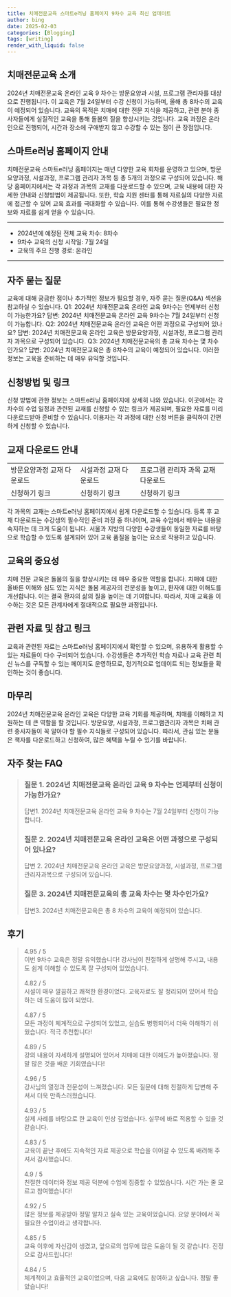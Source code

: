 ```yaml
---
title: 치매전문교육 스마트e러닝 홈페이지 9차수 교육 최신 업데이트
author: bing
date: 2025-02-03
categories: [Blogging]
tags: [writing]
render_with_liquid: false
---
```



<h2 id='치매전문교육 소개'>치매전문교육 소개</h2>

<p>2024년 치매전문교육 온라인 교육 9 차수는 방문요양과 시설, 프로그램 관리자를 대상으로 진행됩니다. 이 교육은 7월 24일부터 수강 신청이 가능하며, 올해 총 8차수의 교육이 예정되어 있습니다. 교육의 목적은 치매에 대한 전문 지식을 제공하고, 관련 분야 종사자들에게 실질적인 교육을 통해 돌봄의 질을 향상시키는 것입니다. 교육 과정은 온라인으로 진행되어, 시간과 장소에 구애받지 않고 수강할 수 있는 점이 큰 장점입니다.</p>

<h2 id='스마트e러닝 홈페이지 안내'>스마트e러닝 홈페이지 안내</h2>

<p>치매전문교육 스마트e러닝 홈페이지는 매년 다양한 교육 회차를 운영하고 있으며, 방문요양과정, 시설과정, 프로그램 관리자 과목 등 총 5개의 과정으로 구성되어 있습니다. 해당 홈페이지에서는 각 과정과 과목의 교재를 다운로드할 수 있으며, 교육 내용에 대한 자세한 안내와 신청방법이 제공됩니다. 또한, 학습 지원 센터를 통해 자료실의 다양한 자료에 접근할 수 있어 교육 효과를 극대화할 수 있습니다. 이를 통해 수강생들은 필요한 정보와 자료를 쉽게 얻을 수 있습니다.</p>

<hr />

<ul>
    <li>2024년에 예정된 전체 교육 차수: 8차수</li>
    <li>9차수 교육의 신청 시작일: 7월 24일</li>
    <li>교육의 주요 진행 경로: 온라인</li>
</ul>

<hr />

<h2 id='자주 묻는 질문'>자주 묻는 질문</h2>

<p>교육에 대해 궁금한 점이나 추가적인 정보가 필요할 경우, 자주 묻는 질문(Q&A) 섹션을 참고하실 수 있습니다. Q1: 2024년 치매전문교육 온라인 교육 9차수는 언제부터 신청이 가능한가요? 답변: 2024년 치매전문교육 온라인 교육 9차수는 7월 24일부터 신청이 가능합니다. Q2: 2024년 치매전문교육 온라인 교육은 어떤 과정으로 구성되어 있나요? 답변: 2024년 치매전문교육 온라인 교육은 방문요양과정, 시설과정, 프로그램 관리자 과목으로 구성되어 있습니다. Q3: 2024년 치매전문교육의 총 교육 차수는 몇 차수인가요? 답변: 2024년 치매전문교육은 총 8차수의 교육이 예정되어 있습니다. 이러한 정보는 교육을 준비하는 데 매우 유익할 것입니다.</p>

<h2 id='신청방법 및 링크'>신청방법 및 링크</h2>

<p>신청 방법에 관한 정보는 스마트e러닝 홈페이지에 상세히 나와 있습니다. 이곳에서는 각 차수의 수업 일정과 관련된 교재를 신청할 수 있는 링크가 제공되며, 필요한 자료를 미리 다운로드받아 준비할 수 있습니다. 이용자는 각 과정에 대한 신청 버튼을 클릭하여 간편하게 신청할 수 있습니다.</p>

<h2 id='교재 다운로드 안내'>교재 다운로드 안내</h2>

<table>
    <tr>
        <td>방문요양과정 교재 다운로드</td>
        <td>시설과정 교재 다운로드</td>
        <td>프로그램 관리자 과목 교재 다운로드</td>
    </tr>
    <tr>
        <td>신청하기 링크</td>
        <td>신청하기 링크</td>
        <td>신청하기 링크</td>
    </tr>
</table>

<p>각 과목의 교재는 스마트e러닝 홈페이지에서 쉽게 다운로드할 수 있습니다. 등록 후 교재 다운로드는 수강생의 필수적인 준비 과정 중 하나이며, 교육 수업에서 배우는 내용을 숙지하는 데 크게 도움이 됩니다. 서울과 지방의 다양한 수강생들이 동일한 자료를 바탕으로 학습할 수 있도록 설계되어 있어 교육 품질을 높이는 요소로 작용하고 있습니다.</p>

<h2 id='교육의 중요성'>교육의 중요성</h2>

<p>치매 전문 교육은 돌봄의 질을 향상시키는 데 매우 중요한 역할을 합니다. 치매에 대한 올바른 이해와 심도 있는 지식은 돌봄 제공자의 전문성을 높이고, 환자에 대한 이해도를 개선합니다. 이는 결국 환자의 삶의 질을 높이는 데 기여합니다. 따라서, 치매 교육을 이수하는 것은 모든 관계자에게 절대적으로 필요한 과정입니다.</p>

<h2 id='관련 자료 및 참고 링크'>관련 자료 및 참고 링크</h2>

<p>교육과 관련된 자료는 스마트e러닝 홈페이지에서 확인할 수 있으며, 유용하게 활용할 수 있는 자료들이 다수 구비되어 있습니다. 수강생들은 추가적인 학습 자료나 교육 관련 최신 뉴스를 구독할 수 있는 페이지도 운영하므로, 정기적으로 업데이트 되는 정보들을 확인하는 것이 좋습니다.</p>

<h2 id='마무리'>마무리</h2>

<p>2024년 치매전문교육 온라인 교육은 다양한 교육 기회를 제공하며, 치매를 이해하고 지원하는 데 큰 역할을 할 것입니다. 방문요양, 시설과정, 프로그램관리자 과목은 치매 관련 종사자들이 꼭 알아야 할 필수 지식들로 구성되어 있습니다. 따라서, 관심 있는 분들은 책자를 다운로드하고 신청하여, 많은 혜택을 누릴 수 있기를 바랍니다.</p>


<h2 id='자주_찾는_FAQ'>자주 찾는 FAQ</h2>
<div itemscope="" itemtype="https://schema.org/FAQPage">
<blockquote>
<div itemscope="" itemprop="mainEntity" itemtype="https://schema.org/Question">
<h3 itemprop="name">질문 1. 2024년 치매전문교육 온라인 교육 9 차수는 언제부터 신청이 가능한가요?</h3>
<div itemscope="" itemprop="acceptedAnswer" itemtype="https://schema.org/Answer">
<span itemprop="text">
<p>답변1. 2024년 치매전문교육 온라인 교육 9 차수는 7월 24일부터 신청이 가능합니다.</p>
</span>
</div>
</div>
<div itemscope="" itemprop="mainEntity" itemtype="https://schema.org/Question">
<h3 itemprop="name">질문 2. 2024년 치매전문교육 온라인 교육은 어떤 과정으로 구성되어 있나요?</h3>
<div itemscope="" itemprop="acceptedAnswer" itemtype="https://schema.org/Answer">
<span itemprop="text">
<p>답변 2. 2024년 치매전문교육 온라인 교육은 방문요양과정, 시설과정, 프로그램관리자과목으로 구성되어 있습니다.</p>
</span>
</div>
</div>
<div itemscope="" itemprop="mainEntity" itemtype="https://schema.org/Question">
<h3 itemprop="name">질문 3. 2024년 치매전문교육의 총 교육 차수는 몇 차수인가요?</h3>
<div itemscope="" itemprop="acceptedAnswer" itemtype="https://schema.org/Answer">
<span itemprop="text">
<p>답변3. 2024년 치매전문교육은 총 8 차수의 교육이 예정되어 있습니다.</p>
</span>
</div>
</div>
</blockquote>
</div>
<h2 id='후기'>후기</h2>
<div itemscope itemtype="https://schema.org/Product">
  <blockquote>
  <div itemprop="review" itemscope itemtype="https://schema.org/Review">
      <div itemprop="reviewRating" itemscope itemtype="https://schema.org/Rating"> <span itemprop="ratingValue">4.95</span> / <span itemprop="bestRating">5</span> </div>
      <span itemprop="reviewBody">이번 9차수 교육은 정말 유익했습니다! 강사님이 친절하게 설명해 주시고, 내용도 쉽게 이해할 수 있도록 잘 구성되어 있었습니다.</span>
  </div>
  <br>
  <div itemprop="review" itemscope itemtype="https://schema.org/Review">
      <div itemprop="reviewRating" itemscope itemtype="https://schema.org/Rating"> <span itemprop="ratingValue">4.82</span> / <span itemprop="bestRating">5</span> </div>
      <span itemprop="reviewBody">시설이 매우 깔끔하고 쾌적한 환경이었다. 교육자료도 잘 정리되어 있어서 학습하는 데 도움이 많이 되었다.</span>
  </div>
  <br>
  <div itemprop="review" itemscope itemtype="https://schema.org/Review">
      <div itemprop="reviewRating" itemscope itemtype="https://schema.org/Rating"> <span itemprop="ratingValue">4.87</span> / <span itemprop="bestRating">5</span> </div>
      <span itemprop="reviewBody">모든 과정이 체계적으로 구성되어 있었고, 실습도 병행되어서 더욱 이해하기 쉬웠습니다. 적극 추천합니다!</span>
  </div>
  <br>
  <div itemprop="review" itemscope itemtype="https://schema.org/Review">
      <div itemprop="reviewRating" itemscope itemtype="https://schema.org/Rating"> <span itemprop="ratingValue">4.89</span> / <span itemprop="bestRating">5</span> </div>
      <span itemprop="reviewBody">강의 내용이 자세하게 설명되어 있어서 치매에 대한 이해도가 높아졌습니다. 정말 많은 것을 배운 기회였습니다!</span>
  </div>
  <br>
  <div itemprop="review" itemscope itemtype="https://schema.org/Review">
      <div itemprop="reviewRating" itemscope itemtype="https://schema.org/Rating"> <span itemprop="ratingValue">4.96</span> / <span itemprop="bestRating">5</span> </div>
      <span itemprop="reviewBody">강사님의 열정과 전문성이 느껴졌습니다. 모든 질문에 대해 친절하게 답변해 주셔서 더욱 만족스러웠습니다.</span>
  </div>
  <br>
  <div itemprop="review" itemscope itemtype="https://schema.org/Review">
      <div itemprop="reviewRating" itemscope itemtype="https://schema.org/Rating"> <span itemprop="ratingValue">4.93</span> / <span itemprop="bestRating">5</span> </div>
      <span itemprop="reviewBody">실제 사례를 바탕으로 한 교육이 인상 깊었습니다. 실무에 바로 적용할 수 있을 것 같습니다.</span>
  </div>
  <br>
  <div itemprop="review" itemscope itemtype="https://schema.org/Review">
      <div itemprop="reviewRating" itemscope itemtype="https://schema.org/Rating"> <span itemprop="ratingValue">4.83</span> / <span itemprop="bestRating">5</span> </div>
      <span itemprop="reviewBody">교육이 끝난 후에도 지속적인 자료 제공으로 학습을 이어갈 수 있도록 배려해 주셔서 감사했습니다.</span>
  </div>
  <br>
  <div itemprop="review" itemscope itemtype="https://schema.org/Review">
      <div itemprop="reviewRating" itemscope itemtype="https://schema.org/Rating"> <span itemprop="ratingValue">4.9</span> / <span itemprop="bestRating">5</span> </div>
      <span itemprop="reviewBody">친절한 데이터와 정보 제공 덕분에 수업에 집중할 수 있었습니다. 시간 가는 줄 모르고 참여했습니다!</span>
  </div>
  <br>
  <div itemprop="review" itemscope itemtype="https://schema.org/Review">
      <div itemprop="reviewRating" itemscope itemtype="https://schema.org/Rating"> <span itemprop="ratingValue">4.92</span> / <span itemprop="bestRating">5</span> </div>
      <span itemprop="reviewBody">많은 정보를 제공받아 정말 알차고 실속 있는 교육이었습니다. 요양 분야에서 꼭 필요한 수업이라고 생각합니다.</span>
  </div>
  <br>
  <div itemprop="review" itemscope itemtype="https://schema.org/Review">
      <div itemprop="reviewRating" itemscope itemtype="https://schema.org/Rating"> <span itemprop="ratingValue">4.85</span> / <span itemprop="bestRating">5</span> </div>
      <span itemprop="reviewBody">교육 이후에 자신감이 생겼고, 앞으로의 업무에 많은 도움이 될 것 같습니다. 진정으로 감사드립니다!</span>
  </div>
  <br>
  <div itemprop="review" itemscope itemtype="https://schema.org/Review">
      <div itemprop="reviewRating" itemscope itemtype="https://schema.org/Rating"> <span itemprop="ratingValue">4.84</span> / <span itemprop="bestRating">5</span> </div>
      <span itemprop="reviewBody">체계적이고 효율적인 교육이었으며, 다음 교육에도 참여하고 싶습니다. 정말 좋았습니다!</span>
  </div>
  </blockquote>
</div>
